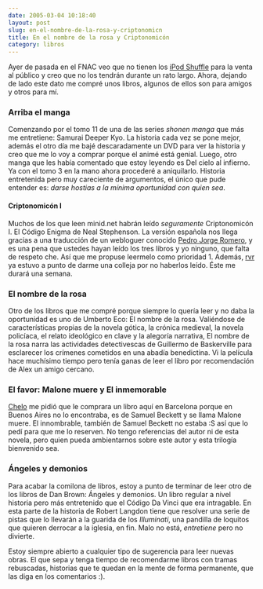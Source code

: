 ```yaml
---
date: 2005-03-04 10:18:40
layout: post
slug: en-el-nombre-de-la-rosa-y-criptonomicn
title: En el nombre de la rosa y Criptonomicón
category: libros
---
```


Ayer de pasada en el FNAC veo que no tienen los [iPod Shuffle](http://www.apple.com/ipod/) para la venta al público y creo que no los tendrán durante un rato largo. Ahora, dejando de lado este dato me compré unos libros, algunos de ellos son para amigos y otros para mí.


### Arriba el manga

Comenzando por el tomo 11 de una de las series _shonen manga_ que más me entretiene: Samurai Deeper Kyo. La historia cada vez se pone mejor, además el otro día me bajé descaradamente un DVD para ver la historia y creo que me lo voy a comprar porque el animé está genial. Luego, otro manga que les había comentado que estoy leyendo es Del cielo al infierno. Ya con el tomo 3 en la mano ahora procederé a aniquilarlo. Historia entretenida pero muy careciente de argumentos, el único que pude entender es: _darse hostias a la mínima oportunidad con quien sea_.


#### Criptonomicón I

Muchos de los que leen minid.net habrán leído _seguramente_ Criptonomicón I. El Código Enigma de Neal Stephenson. La versión española nos llega gracias a una traducción de un webloguer conocido [Pedro Jorge Romero](http://www.pjorge.com), y es una pena que ustedes hayan leído los tres libros y yo ninguno, que falta de respeto che. Así que me propuse leermelo como prioridad 1. Además, [rvr](http://rvr.typepad.com/linotipo/) ya estuvo a punto de darme una colleja por no haberlos leído. &Eacute;ste me durará una semana.

### El nombre de la rosa

Otro de los libros que me compré porque siempre lo quería leer y no daba la oportunidad es uno de  Umberto Eco: El nombre de la rosa. Valiéndose de características propias de la novela gótica, la crónica medieval, la novela policíaca, el relato ideológico en clave y la alegoría narrativa, El nombre de la rosa narra las actividades detectivescas de Guillermo de Baskerville para esclarecer los crímenes cometidos en una abadía benedictina. Vi la película hace muchísimo tiempo pero tenía ganas de leer el libro por recomendación de Alex un amigo cercano.

### El favor: Malone muere y El inmemorable


[Chelo](http://www.elcipresenelpatio.com.ar) me pidió que le comprara un libro aquí en Barcelona porque en Buenos Aires no lo encontraba, es de Samuel Beckett y se llama Malone muere. El innombrable, también de Samuel Beckett no estaba :S así que lo pedí para que me lo reserven. No tengo referencias del autor ni de esta novela, pero quien pueda ambientarnos sobre este autor y esta trilogía bienvenido sea.

### Ángeles y demonios

Para acabar la comilona de libros, estoy a punto de terminar de leer otro de los libros de Dan Brown: Ángeles y demonios. Un libro regular a nivel historia pero más entretenido que el Código Da Vinci que era intragable. En esta parte de la historia de Robert Langdon tiene que resolver una serie de pistas que lo llevarán a la guarida de los _Illuminati_, una pandilla de loquitos que quieren derrocar a la iglesia, en fin. Malo no está, _entretiene_ pero no divierte.

Estoy siempre abierto a cualquier tipo de sugerencia para leer nuevas obras. El que sepa y tenga tiempo de recomendarme libros con tramas rebuscadas, historias que te quedan en la mente de forma permanente, que las diga en los comentarios :).
